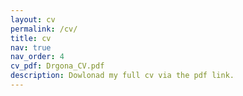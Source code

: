 ```yaml
---
layout: cv
permalink: /cv/
title: cv
nav: true
nav_order: 4
cv_pdf: Drgona_CV.pdf
description: Dowlonad my full cv via the pdf link.
---
```

